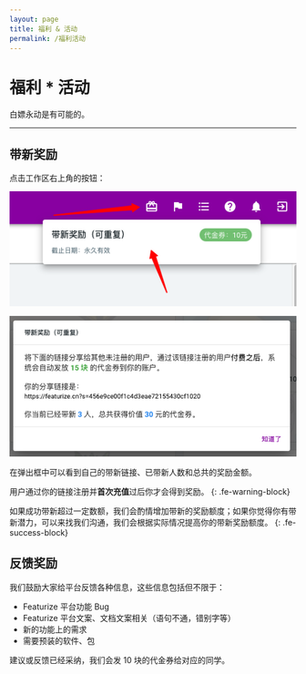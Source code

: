 ```yaml
---
layout: page
title: 福利 & 活动
permalink: /福利活动
---
```


# 福利 * 活动

白嫖永动是有可能的。

------

## 带新奖励

点击工作区右上角的按钮：

![](/asset/new-coupon.png)

![](/asset/new-coupon-detail.png)

在弹出框中可以看到自己的带新链接、已带新人数和总共的奖励金额。


用户通过你的链接注册并**首次充值**过后你才会得到奖励。
{: .fe-warning-block}

如果成功带新超过一定数额，我们会酌情增加带新的奖励额度；如果你觉得你有带新潜力，可以来找我们沟通，我们会根据实际情况提高你的带新奖励额度。
{: .fe-success-block}

## 反馈奖励

我们鼓励大家给平台反馈各种信息，这些信息包括但不限于：

* Featurize 平台功能 Bug
* Featurize 平台文案、文档文案相关（语句不通，错别字等）
* 新的功能上的需求
* 需要预装的软件、包

建议或反馈已经采纳，我们会发 10 块的代金券给对应的同学。
